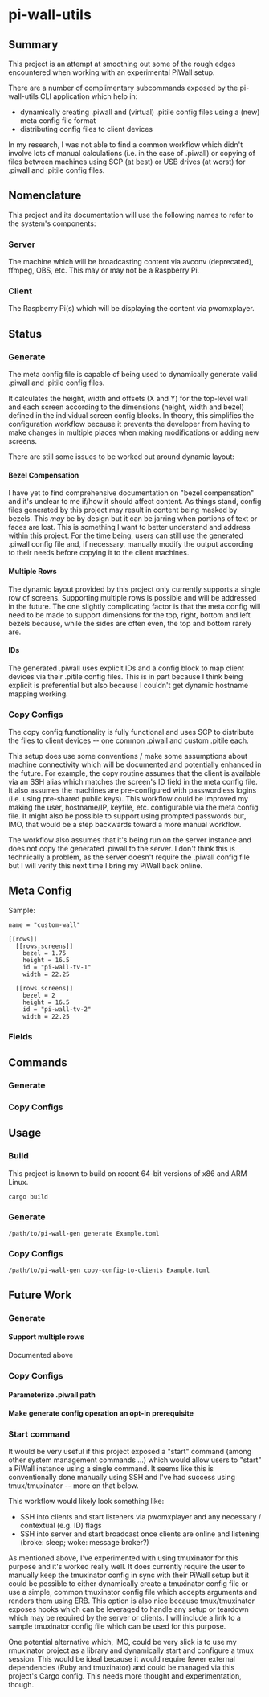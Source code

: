# pi-wall-utils

## Summary

This project is an attempt at smoothing out some of the rough edges encountered when working with an experimental PiWall setup.

There are a number of complimentary subcommands exposed by the pi-wall-utils CLI application which help in:
- dynamically creating .piwall and (virtual) .pitile config files using a (new) meta config file format
- distributing config files to client devices

In my research, I was not able to find a common workflow which didn't involve lots of manual calculations (i.e. in the case of .piwall) or copying of files between machines using SCP (at best) or USB drives (at worst) for .piwall and .pitile config files.

## Nomenclature
This project and its documentation will use the following names to refer to the system's components:

### Server
The machine which will be broadcasting content via avconv (deprecated), ffmpeg, OBS, etc. This may or may not be a Raspberry Pi.

### Client
The Raspberry Pi(s) which will be displaying the content via pwomxplayer.

## Status

### Generate
The meta config file is capable of being used to dynamically generate valid .piwall and .pitile config files.

It calculates the height, width and offsets (X and Y) for the top-level wall and each screen according to the dimensions (height, width and bezel) defined in the individual screen config blocks. In theory, this simplifies the configuration workflow because it prevents the developer from having to make changes in multiple places when making modifications or adding new screens.

There are still some issues to be worked out around dynamic layout:

#### Bezel Compensation
I have yet to find comprehensive documentation on "bezel compensation" and it's unclear to me if/how it should affect content. As things stand, config files generated by this project may result in content being masked by bezels. This _may_ be by design but it can be jarring when portions of text or faces are lost. This is something I want to better understand and address within this project. For the time being, users can still use the generated .piwall config file and, if necessary, manually modify the output according to their needs before copying it to the client machines.

#### Multiple Rows
The dynamic layout provided by this project only currently supports a single row of screens. Supporting multiple rows is possible and will be addressed in the future. The one slightly complicating factor is that the meta config will need to be made to support dimensions for the top, right, bottom and left bezels because, while the sides are often even, the top and bottom rarely are.

#### IDs
The generated .piwall uses explicit IDs and a config block to map client devices via their .pitile config files. This is in part because I think being explicit is preferential but also because I couldn't get dynamic hostname mapping working.

### Copy Configs
The copy config functionality is fully functional and uses SCP to distribute the files to client devices -- one common .piwall and custom .pitile each.

This setup does use some conventions / make some assumptions about machine connectivity which will be documented and potentially enhanced in the future. For example, the copy routine assumes that the client is available via an SSH alias which matches the screen's ID field in the meta config file. It also assumes the machines are pre-configured with passwordless logins (i.e. using pre-shared public keys). This workflow could be improved my making the user, hostname/IP, keyfile, etc. configurable via the meta config file. It might also be possible to support using prompted passwords but, IMO, that would be a step backwards toward a more manual workflow.

The workflow also assumes that it's being run on the server instance and does not copy the generated .piwall to the server. I don't think this is technically a problem, as the server doesn't require the .piwall config file but I will verify this next time I bring my PiWall back online.

## Meta Config

Sample:

```
name = "custom-wall"

[[rows]]
  [[rows.screens]]
    bezel = 1.75
    height = 16.5
    id = "pi-wall-tv-1"
    width = 22.25

  [[rows.screens]]
    bezel = 2
    height = 16.5
    id = "pi-wall-tv-2"
    width = 22.25
```

### Fields

## Commands
### Generate
### Copy Configs

## Usage
### Build
This project is known to build on recent 64-bit versions of x86 and ARM Linux.
```
cargo build
```

### Generate
```
/path/to/pi-wall-gen generate Example.toml
```

### Copy Configs
```
/path/to/pi-wall-gen copy-config-to-clients Example.toml
```

## Future Work

### Generate
#### Support multiple rows
Documented above

### Copy Configs
#### Parameterize .piwall path
#### Make generate config operation an opt-in prerequisite

### Start command
It would be very useful if this project exposed a "start" command (among other system management commands ...) which would allow users to "start" a PiWall instance using a single command. It seems like this is conventionally done manually using SSH and I've had success using tmux/tmuxinator -- more on that below.

This workflow would likely look something like:
- SSH into clients and start listeners via pwomxplayer and any necessary / contextual (e.g. ID) flags
- SSH into server and start broadcast once clients are online and listening (broke: sleep; woke: message broker?)

As mentioned above, I've experimented with using tmuxinator for this purpose and it's worked really well. It does currently require the user to manually keep the tmuxinator config in sync with their PiWall setup but it could be possible to either dynamically create a tmuxinator config file or use a simple, common tmuxinator config file which accepts arguments and renders them using ERB. This option is also nice because tmux/tmuxinator exposes hooks which can be leveraged to handle any setup or teardown which may be required by the server or clients. I will include a link to a sample tmuxinator config file which can be used for this purpose.

One potential alternative which, IMO, could be very slick is to use my rmuxinator project as a library and dynamically start and configure a tmux session. This would be ideal because it would require fewer external dependencies (Ruby and tmuxinator) and could be managed via this project's Cargo config. This needs more thought and experimentation, though.
